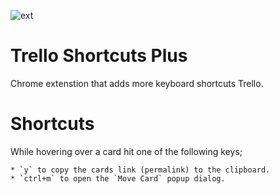![ext](https://raw.githubusercontent.com/bulkan/trello-shortcuts-plus/master/icons/128.png)

# Trello Shortcuts Plus

Chrome extenstion that adds more keyboard shortcuts Trello.


# Shortcuts

While hovering over a card hit one of the following keys;

    * `y` to copy the cards link (permalink) to the clipboard.
    * `ctrl+m` to open the `Move Card` popup dialog.
